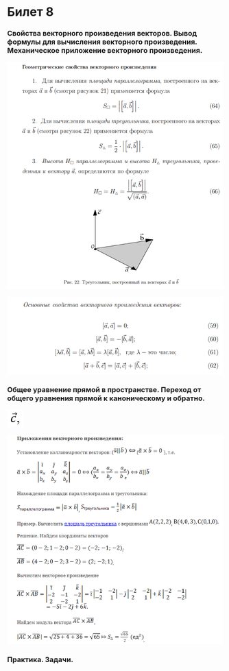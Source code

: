 # Билет 8

### **Свойства векторного произведения векторов. Вывод формулы для вычисления векторного произведения. Механическое приложение векторного произведения.**

![](<../.gitbook/assets/image (24).png>)

![](<../.gitbook/assets/image (51).png>)

### Общее уравнение прямой в пространстве. Переход от общего уравнения прямой к каноническому и обратно.

![](<../.gitbook/assets/image (81).png>)

![](<../.gitbook/assets/image (46) (1).png>)

### Практика. Задачи.

